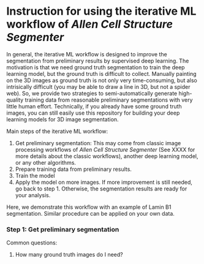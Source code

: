 # Instruction for using the iterative ML workflow of *Allen Cell Structure Segmenter*

In general, the iterative ML workflow is designed to improve the segmentation from preliminary results by supervised deep learning. The motivation is that we need ground truth segmentation to train the deep learning model, but the ground truth is difficult to collect. Manually painting on the 3D images as ground truth is not only very time-consuming, but also intrisically difficult (you may be able to draw a line in 3D, but not a spider web). So, we provide two strategies to semi-automatically generate high-quality training data from reasonable preliminary segmentations with very little human effort. Technically, if you already have some ground truth images, you can still easily use this repository for building your deep learning models for 3D image segmentation.

Main steps of the iterative ML workflow:

1. Get preliminary segmentation: This may come from classic image processing workflows of *Allen Cell Structure Segmenter* (See XXXX for more details about the classic workflows), another deep learning model, or any other algorithms. 
2. Prepare training data from preliminary results.
3. Train the model
4. Apply the model on more images. If more improvement is still needed, go back to step 1. Otherwise, the segmentation results are ready for your analysis.


Here, we demonstrate this workflow with an example of Lamin B1 segmentation. Similar procedure can be applied on your own data.

### Step 1: Get preliminary segmentation

Common questions:

1. How many ground truth images do I need?